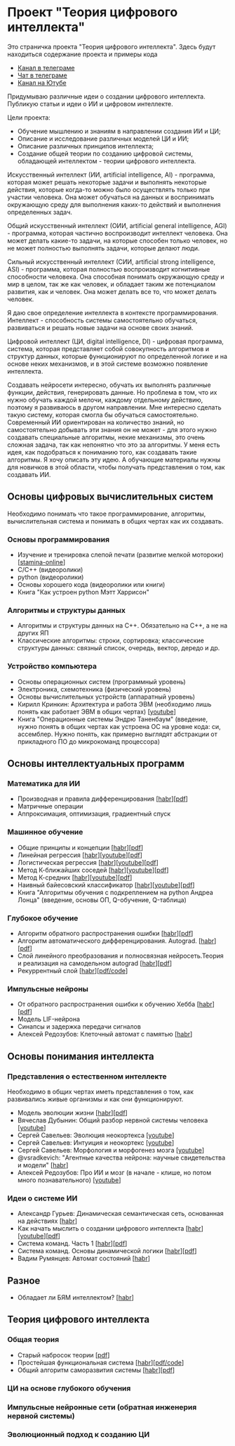 # Проект "Теория цифрового интеллекта"
Это страничка проекта "Теория цифрового интеллекта". Здесь будут находиться содержание проекта и примеры кода

- [Канал в телеграме](https://t.me/tdi_project_community_channel)
- [Чат в телеграме](https://t.me/tdi_project_community_chat)
- [Канал на Ютубе](https://www.youtube.com/@tdi_project)

Придумываю различные идеи о создании цифрового интеллекта. Публикую статьи и идеи о ИИ и цифровом интеллекте.

Цели проекта:
- Обучение мышлению и знаниям в направлении создания ИИ и ЦИ;
- Описание и исследование различных моделей ЦИ и ИИ;
- Описание различных принципов интеллекта;
- Создание общей теории по созданию цифровой системы, обладающей интеллектом - теории цифрового интеллекта.

Искусственный интеллект (ИИ, artificial intelligence, AI) - программа, которая может решать некоторые задачи и выполнять некоторые действия, которые когда-то можно было осуществлять только при участии человека. Она может обучаться на данных и воспринимать окружающую среду для выполнения каких-то действий и выполнения определенных задач.

Общий искусственный интеллект (ОИИ, artificial general intelligence, AGI) - программа, которая частично воспроизводит интеллект человека. Она может делать какие-то задачи, на которые способен только человек, но не может полностью выполнять задачи, которые делают люди.

Сильный искусственный интеллект (СИИ, artificial strong intelligence, ASI) - программа, которая полностью воспроизводит когнитивные способности человека. Она способная понимать окружающую среду и мир в целом, так же как человек, и обладает таким же потенциалом развития, как и человек. Она может делать все то, что может делать человек.

Я даю свое определение интеллекта в контексте программирования.
Интеллект - способность системы самостоятельно обучаться, развиваться и решать новые задачи на основе своих знаний.

Цифровой интеллект (ЦИ, digital intelligence, DI) - цифровая программа, система, которая представляет собой совокупность алгоритмов и структур данных, которые функционируют по определенной логике и на основе неких механизмов, и в этой системе возможно появление интеллекта.

Создавать нейросети интересно, обучать их выполнять различные функции, действия, генерировать данные. Но проблема в том, что их нужно обучать каждой мелочи, каждому отдельному действию, поэтому я развиваюсь в другом направлении. Мне интересно сделать такую систему, которая смогла бы обучаться самостоятельно. Современный ИИ ориентирован на количество знаний, но самостоятельно добывать эти знания он не может - для этого нужно создавать специальные алгоритмы, некие механизмы, это очень сложная задача, так как непонятно что это за алгоритмы. У меня есть идея, как подобраться к пониманию того, как создавать такие алгоритмы. Я хочу описать эту идею. А обучающие материалы нужны для новичков в этой области, чтобы получать представления о том, как создавать ИИ.

## Основы цифровых вычислительных систем
Необходимо понимать что такое программирование, алгоритмы, вычислительная система и понимать в общих чертах как их создавать.
### Основы программирования
- Изучение и тренировка слепой печати (развитие мелкой мотороки) [[stamina-online](https://stamina-online.com/ru/lessons/ru)]
- C/C++ (видеоролики)
- python (видеоролики)
- Основы хорошего кода (видеоролики или книги)
- Книга "Как устроен python Мэтт Харрисон"
### Алгоритмы и структуры данных
- Алгоритмы и структуры данных на C++. Обязательно на C++, а не на других ЯП
- Классические алгоритмы: строки, сортировка; классические структуры данных: связный список, очередь, вектор, дередо и др.
### Устройство компьютера
- Основы операционных систем (программный уровень)
- Электроника, схемотехника (физический уровень)
- Основы вычислительных устройств (аппаратный уровень)
- Кирилл Кринкин: Архитектура и работа ЭВМ (необходимо лишь понять как работает ЭВМ в общих чертах) [[youtube](https://youtu.be/FzN8zzMRTlw?si=1zQzT7NYLjoqBSkU)]
- Книга "Операционные системы Эндрю Таненбаум" (введение, нужно понять в общих чертах как устроена ОС на уровне кода: си, ассемблер. Нужно понять, как примерно выглядят абстракции от прикладного ПО до микрокоманд процессора)

## Основы интеллектуальных программ
### Математика для ИИ
- Производная и правила дифференцирования [[habr](https://habr.com/ru/articles/873024/)][[pdf](https://t.me/tdi_project_community_channel/61)]
- Матричные операции
- Аппроксимация, оптимизация, градиентный спуск
### Машинное обучение
- Общие принципы и концепции [[habr](https://habr.com/ru/articles/862704/)][[pdf](https://t.me/tdi_project_community_channel/61)]
- Линейная регрессия [[habr](https://habr.com/ru/articles/863194/)][[youtube](https://youtu.be/3Xe2i3NnL5Y?si=AXLwh2q-6EOPJ3jX)][[pdf](https://t.me/tdi_project_community_channel/45)]
- Логистическая регрессия [[habr](https://habr.com/ru/articles/864890/)][[youtube](https://youtu.be/AkzZzd21BvM?si=UaKy4L0QtlrVZYlj)][[pdf](https://t.me/tdi_project_community_channel/45)]
- Метод К-ближайших соседей [[habr](https://habr.com/ru/articles/866636/)][[youtube](https://youtu.be/cg_fFEeS4XM?si=8Lhqul-UvsOV_uZ9)][[pdf](https://t.me/tdi_project_community_channel/45)]
- Метод К-средних [[habr](https://habr.com/ru/articles/868542/)][[youtube](https://youtu.be/YCRRgF_U3iY?si=J3qW2qmACN4xX2VG)][[pdf](https://t.me/tdi_project_community_channel/45)]
- Наивный байесовский классификатор [[habr](https://habr.com/ru/articles/870718/)][[youtube](https://youtu.be/0Dam7v_2hrs?si=KmUZ_jOgt8TFvS86)][[pdf](https://t.me/tdi_project_community_channel/45)]
- Книга "Алгоритмы обучения с подкреплением на python Андреа Лонца" (введение, основы ОП, Q-обучение, Q-таблица)
### Глубокое обучение
- Алгоритм обратного распространения ошибки [[habr](https://habr.com/ru/articles/871648/)][[pdf](https://t.me/tdi_project_community_channel/56)]
- Алгоритм автоматического дифференцирования. Autograd. [[habr](https://habr.com/ru/articles/874592/)][[pdf](https://t.me/tdi_project_community_channel/56)]
- Слой линейного преобразования и полносвязная нейросеть.Теория и реализация на самодельном autograd [[habr](https://habr.com/ru/articles/885466/)][[pdf](https://t.me/tdi_project_community_channel/24)]
- Рекуррентный слой [[habr](https://habr.com/ru/articles/911136/)][[pdf/code](https://t.me/tdi_project_community_channel/71)]
### Импульсные нейроны
- От обратного распространения ошибки к обучению Хебба [[habr](https://habr.com/ru/articles/878810/)][[pdf](https://t.me/tdi_project_community_channel/56)]
- Модель LIF-нейрона
- Синапсы и задержка передачи сигналов
- Алексей Редозубов: Клеточный автомат с памятью [[habr](https://habr.com/ru/articles/308370/)]

## Основы понимания интеллекта
### Представления о естественном интеллекте
Необходимо в общих чертах иметь представления о том, как развивались живые организмы и как они функционируют.
- Модель эволюции жизни [[habr](https://habr.com/ru/articles/889302/)][[pdf](https://t.me/tdi_project_community_channel/28)]
- Вячеслав Дубынин: Общий разбор нервной системы человека [[youtube](https://youtu.be/0qlgd8HLn_M?si=1NT5UzWCIhxkrgV0)]
- Сергей Савельев: Эволюция неокортекса [[youtube](https://youtu.be/hxrJSEQwVj0?si=Qw4RJi4puBIysjm_)]
- Сергей Савельев: Интуиция и неокортекс [[youtube](https://youtu.be/_3cT3f1ClZk?si=3BnTfwHeppeAHrWr)]
- Сергей Савельев: Морфология и морфогенез мозга [[youtube](https://youtu.be/gfLG-3wwTec?si=8OpFLPkWlnhcEKWV)]
- @vsradkevich: "Агентные качества нейрона: научные свидетельства и модели" [[habr](https://habr.com/ru/articles/879906/)]
- Алексей Редозубов: Про ИИ и мозг (в начале - клише, но потом много познавательного) [[youtube](https://youtu.be/fzXUC9NePKg?si=4DLJWT4UMj5yLVLR)]
### Идеи о системе ИИ
- Александр Гурьев: Динамическая семантическая сеть, основанная на действиях [[habr](https://habr.com/ru/articles/481172/)]
- Как начать мыслить о создании цифрового интеллекта [[habr](https://habr.com/ru/articles/913400/)][[youtube](https://youtu.be/rsCSHI0rgMg?si=Gh1Os4PByu_z1nFq)][[pdf](https://t.me/tdi_project_community_channel/74)]
- Система команд. Часть 1 [[habr](https://habr.com/ru/articles/876716/)][[pdf](https://t.me/tdi_project_community_channel/56)]
- Система команд. Основы динамической логики [[habr](https://habr.com/ru/articles/924112/)][[pdf](https://t.me/tdi_project_community_channel/78)]
- Вадим Румянцев: Автомат состояний [[habr](https://habr.com/ru/articles/926394/)]

## Разное
- Обладает ли БЯМ интеллектом? [[habr](https://habr.com/ru/articles/880228/)]

## Теория цифрового интеллекта
### Общая теория
- Старый набросок теории [[pdf](https://t.me/tdi_project_community_channel/30)]
- Простейшая функциональная система [[habr](https://habr.com/ru/articles/903012/)][[pdf/code](https://t.me/tdi_project_community_channel/64)]
- Общий алгоритм саморазвития системы [[habr](https://habr.com/p/942370/)][[pdf](https://t.me/tdi_project_community_channel/84)]
### ЦИ на основе глубокого обучения
### Импульсные нейронные сети (обратная инженерия нервной системы)
### Эволюционный подход к созданию ЦИ


